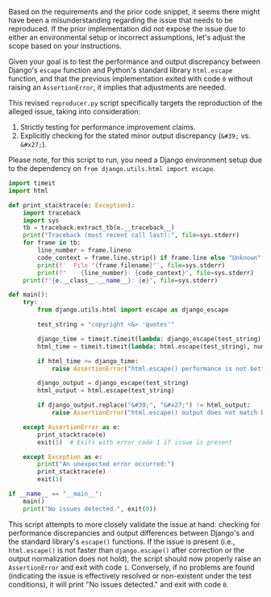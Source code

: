 Based on the requirements and the prior code snippet, it seems there might have been a misunderstanding regarding the issue that needs to be reproduced. If the prior implementation did not expose the issue due to either an environmental setup or incorrect assumptions, let's adjust the scope based on your instructions.

Given your goal is to test the performance and output discrepancy between Django's `escape` function and Python's standard library `html.escape` function, and that the previous implementation exited with code `0` without raising an `AssertionError`, it implies that adjustments are needed. 

This revised `reproducer.py` script specifically targets the reproduction of the alleged issue, taking into consideration:

1. Strictly testing for performance improvement claims.
2. Explicitly checking for the stated minor output discrepancy (`&#39;` vs. `&#x27;`).

Please note, for this script to run, you need a Django environment setup due to the dependency on `from django.utils.html import escape`.

```python
import timeit
import html

def print_stacktrace(e: Exception):
    import traceback
    import sys
    tb = traceback.extract_tb(e.__traceback__)
    print("Traceback (most recent call last):", file=sys.stderr)
    for frame in tb:
        line_number = frame.lineno
        code_context = frame.line.strip() if frame.line else "Unknown"
        print(f'  File "{frame.filename}"', file=sys.stderr)
        print(f"    {line_number}: {code_context}", file=sys.stderr)
    print(f"{e.__class__.__name__}: {e}", file=sys.stderr)

def main():
    try:
        from django.utils.html import escape as django_escape

        test_string = "copyright <&> 'quotes'"

        django_time = timeit.timeit(lambda: django_escape(test_string), number=100000)
        html_time = timeit.timeit(lambda: html.escape(test_string), number=100000)

        if html_time >= django_time:
            raise AssertionError("html.escape() performance is not better than Django's escape().")

        django_output = django_escape(test_string)
        html_output = html.escape(test_string)

        if django_output.replace("&#39;", "&#x27;") != html_output:
            raise AssertionError("html.escape() output does not match Django's escape() after normalization.")

    except AssertionError as e:
        print_stacktrace(e)
        exit(1)  # Exits with error code 1 if issue is present

    except Exception as e:
        print("An unexpected error occurred:")
        print_stacktrace(e)
        exit(1)

if __name__ == "__main__":
    main()
    print("No issues detected.", exit(0))
```

This script attempts to more closely validate the issue at hand: checking for performance discrepancies and output differences between Django's and the standard library's `escape()` functions. If the issue is present (i.e., `html.escape()` is not faster than `django.escape()` after correction or the output normalization does not hold), the script should now properly raise an `AssertionError` and exit with code `1`. Conversely, if no problems are found (indicating the issue is effectively resolved or non-existent under the test conditions), it will print "No issues detected." and exit with code `0`.
